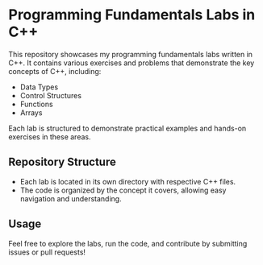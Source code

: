 <body>
    <h1>Programming Fundamentals Labs in C++</h1>
    <p>This repository showcases my programming fundamentals labs written in C++. It contains various exercises and problems that demonstrate the key concepts of C++, including:</p>
    <ul>
        <li>Data Types</li>
        <li>Control Structures</li>
        <li>Functions</li>
        <li>Arrays</li>
    </ul>
    <p>Each lab is structured to demonstrate practical examples and hands-on exercises in these areas.</p>
    <h2>Repository Structure</h2>
    <ul>
        <li>Each lab is located in its own directory with respective C++ files.</li>
        <li>The code is organized by the concept it covers, allowing easy navigation and understanding.</li>
    </ul>
    <h2>Usage</h2>
    <p>Feel free to explore the labs, run the code, and contribute by submitting issues or pull requests!</p>
</body>
